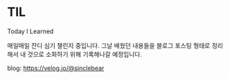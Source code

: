# TIL
Today I Learned

매일매일 잔디 심기 챌린지 중입니다. 그날 배웠던 내용들을 블로그 포스팅 형태로 정리해서 내 것으로 소화하기 위해 기록해나갈 예정입니다.

blog: https://velog.io/@sinclebear